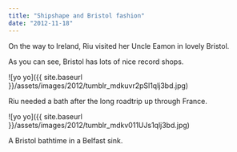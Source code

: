 ```yaml
---
title: "Shipshape and Bristol fashion"
date: "2012-11-18"
---
```


On the way to Ireland, Riu visited her Uncle Eamon in lovely Bristol.

As you can see, Bristol has lots of nice record shops.

![yo yo]({{ site.baseurl }}/assets/images/2012/tumblr_mdkuvr2pSl1qlj3bd.jpg)

Riu needed a bath after the long roadtrip up through France.

![yo yo]({{ site.baseurl }}/assets/images/2012/tumblr_mdkv011UJs1qlj3bd.jpg)

A Bristol bathtime in a Belfast sink.
